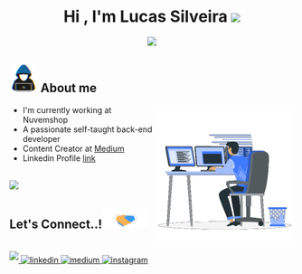 
<h1 align="center"><b>Hi , I'm Lucas Silveira </b><img src="https://media.giphy.com/media/hvRJCLFzcasrR4ia7z/giphy.gif" width="35"></h1>

<p align="center">
  <a align="center" href="https://github.com/DenverCoder1/readme-typing-svg"><img src="https://readme-typing-svg.herokuapp.com?font=Time+New+Roman&color=cyan&size=25&center=true&vCenter=true&width=600&height=100&lines=Welcome+to+my+GitHub+profile..&hearts;++;Software+Engineering,;Content+Creator,;Active+Learner..<3"></a>
</p>

## <picture><img src = "https://github.com/0xAbdulKhalid/0xAbdulKhalid/raw/main/assets/mdImages/about_me.gif" width = 50px></picture><b> About me</b>
<picture><img align="right" src="https://github.com/0xAbdulKhalid/0xAbdulKhalid/raw/main/assets/mdImages/Right_Side.gif" width = 250px></picture>

- I'm currently working at Nuvemshop
- A passionate self-taught back-end developer
- Content Creator at [Medium](https://medium.com/@lugwriter)
- Linkedin Profile [link](https://www.linkedin.com/in/lucas-silveira)

<br>

<img src="https://user-images.githubusercontent.com/73097560/115834477-dbab4500-a447-11eb-908a-139a6edaec5c.gif">

## <b> Let's Connect..!</b><img src="https://github.com/0xAbdulKhalid/0xAbdulKhalid/raw/main/assets/mdImages/handshake.gif" width ="80">
<br>

<a href="mailto:lugano1995@gmail.com" target="_blank">
  <img src="https://img.shields.io/badge/gmail:  lugano1995@gmail.com-%23EA4335.svg?style=for-the-badge&logo=gmail&logoColor=white" t=mail style="margin-bottom: 5px;" />
</a>

<a href="https://www.linkedin.com/in/lucas-silveira" target="_blank">
  <img src="https://img.shields.io/badge/linkedin:  Lucas Silveira-%2300acee.svg?color=0A66C2&style=for-the-badge&logo=linkedin&logoColor=white" alt=linkedin style="margin-bottom: 5px;"/>
</a>

<a href="https://medium.com/@lugwriter" target="_blank">
  <img src="https://img.shields.io/badge/medium:  lug-%2300acee.svg?color=000000&style=for-the-badge&logo=medium&logoColor=white" alt=medium style="margin-bottom: 5px;"/>
</a>

<a href="https://www.instagram.com/brlucassilveira" target="_blank">
  <img src="https://img.shields.io/badge/instagram:  brlucassilveira-%2300acee.svg?color=E4405F&style=for-the-badge&logo=instagram&logoColor=white" alt=instagram style="margin-bottom: 5px;"/>
</a>
